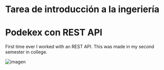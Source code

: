 # Tarea de introducción a la ingeriería
# Podekex con REST API

First time ever I worked with an REST API. This was made in my second semester in college.

![imagen](https://user-images.githubusercontent.com/66755477/210400346-93532212-a037-44fd-b269-4f2817822acb.png)
